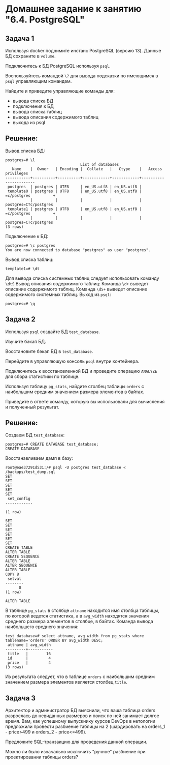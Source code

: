 # Домашнее задание к занятию "6.4. PostgreSQL"
## Задача 1
Используя docker поднимите инстанс PostgreSQL (версию 13). Данные БД сохраните в `volume`.

Подключитесь к БД PostgreSQL используя `psql`.

Воспользуйтесь командой `\?` для вывода подсказки по имеющимся в `psql` управляющим командам.

Найдите и приведите управляющие команды для:

- вывода списка БД
- подключения к БД
- вывода списка таблиц
- вывода описания содержимого таблиц
- выхода из psql

## Решение:
Вывод списка БД:
```
postgres=# \l
                                 List of databases
   Name    |  Owner   | Encoding |  Collate   |   Ctype    |   Access privileges   
-----------+----------+----------+------------+------------+-----------------------
 postgres  | postgres | UTF8     | en_US.utf8 | en_US.utf8 | 
 template0 | postgres | UTF8     | en_US.utf8 | en_US.utf8 | =c/postgres          +
           |          |          |            |            | postgres=CTc/postgres
 template1 | postgres | UTF8     | en_US.utf8 | en_US.utf8 | =c/postgres          +
           |          |          |            |            | postgres=CTc/postgres
(3 rows)
```
Подключение к БД:
```
postgres=# \c postgres
You are now connected to database "postgres" as user "postgres".
```
Вывод списка таблиц:
```
template1=# \dt
```
Для вывода списка системных таблиц следует использовать команду `\dtS`
Вывод описания содержимого таблиц:
Команда `\d+` выведет описание содержимого таблиц.
Команда `\dS+` выведет описание содержимого системных таблиц.
Выход из `psql`:
```
postgres=# \q
```

## Задача 2
Используя `psql` создайте БД `test_database`.

Изучите бэкап БД.

Восстановите бэкап БД в `test_database`.

Перейдите в управляющую консоль `psql` внутри контейнера.

Подключитесь к восстановленной БД и проведите операцию `ANALYZE` для сбора статистики по таблице.

Используя таблицу `pg_stats`, найдите столбец таблицы `orders` с наибольшим средним значением размера элементов в байтах.

Приведите в ответе команду, которую вы использовали для вычисления и полученный результат.

## Решение:
Создаем БД `test_database`:
```
postgres=# CREATE DATABASE test_database;
CREATE DATABASE
```
Восстанавливаем дамп в базу:
```
root@eae37291d531:/# psql -U postgres test_database < /backups/test_dump.sql 
SET
SET
SET
SET
SET
 set_config 
------------
 
(1 row)

SET
SET
SET
SET
SET
SET
CREATE TABLE
ALTER TABLE
CREATE SEQUENCE
ALTER TABLE
ALTER SEQUENCE
ALTER TABLE
COPY 8
 setval 
--------
      8
(1 row)

ALTER TABLE
```
В таблице `pg_stats` в столбце `attname` находится имя столбца таблицы, по которой ведется статистика, а в `avg_width` находятся значения среднего размера элементов в столбце, в байтах. Команда вывода наибольшего среднего значения:
```
test_database=# select attname, avg_width from pg_stats where tablename='orders' ORDER BY avg_width DESC;
 attname | avg_width 
---------+-----------
 title   |        16
 id      |         4
 price   |         4
(3 rows)
```
Из результата следует, что в таблице `orders` с наибольшим средним значением размера элементов является столбец `title`.

##  Задача 3
Архитектор и администратор БД выяснили, что ваша таблица orders разрослась до невиданных размеров и поиск по ней занимает долгое время. Вам, как успешному выпускнику курсов DevOps в нетологии предложили провести разбиение таблицы на 2 (шардировать на orders_1 - price>499 и orders_2 - price<=499).

Предложите SQL-транзакцию для проведения данной операции.

Можно ли было изначально исключить "ручное" разбиение при проектировании таблицы orders?